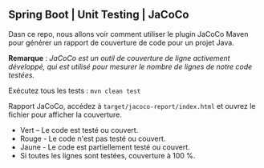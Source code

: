 ## Spring Boot | Unit Testing | JaCoCo

Dasn ce repo, nous allons voir comment utiliser le plugin JaCoCo Maven pour générer un rapport de couverture de code
pour un projet Java.

**Remarque** : 
*JaCoCo est un outil de couverture de ligne activement développé, qui est utilisé pour mesurer le nombre de lignes de
notre code testées.*

Exécutez tous les tests : `mvn clean test`

Rapport JaCoCo, accédez à `target/jacoco-report/index.html` et ouvrez le fichier pour afficher la couverture.

- Vert – Le code est testé ou couvert.
- Rouge - Le code n'est pas testé ou couvert.
- Jaune - Le code est partiellement testé ou couvert.
- Si toutes les lignes sont testées, couverture à 100 %.
